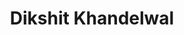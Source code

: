 ---
layout: page
title: Dikshit Khandelwal
description: Fall 2021
img: assets/img/members/dikshit.png
importance: 1
category: Undergraduate Students
---
